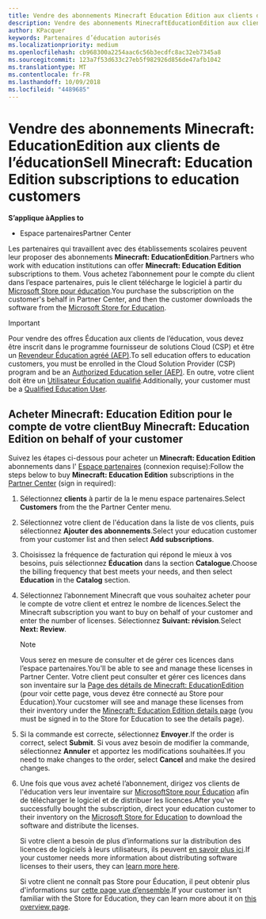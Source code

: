 ```yaml
---
title: Vendre des abonnements Minecraft Education Edition aux clients de l’éducation
description: Vendre des abonnements MinecraftEducationEdition aux clients qualifiés dans le domaine de l’éducation.
author: KPacquer
keywords: Partenaires d’éducation autorisés
ms.localizationpriority: medium
ms.openlocfilehash: cb968300a2254aac6c56b3ecdfc8ac32eb7345a8
ms.sourcegitcommit: 123a7f53d633c27eb5f982926d856de47afb1042
ms.translationtype: MT
ms.contentlocale: fr-FR
ms.lasthandoff: 10/09/2018
ms.locfileid: "4489685"
---
```

# <a name="sell-minecraft-education-edition-subscriptions-to-education-customers"></a><span data-ttu-id="4447b-104">Vendre des abonnements Minecraft: EducationEdition aux clients de l’éducation</span><span class="sxs-lookup"><span data-stu-id="4447b-104">Sell Minecraft: Education Edition subscriptions to education customers</span></span>

**<span data-ttu-id="4447b-105">S’applique à</span><span class="sxs-lookup"><span data-stu-id="4447b-105">Applies to</span></span>**

-  <span data-ttu-id="4447b-106">Espace partenaires</span><span class="sxs-lookup"><span data-stu-id="4447b-106">Partner Center</span></span>

<span data-ttu-id="4447b-107">Les partenaires qui travaillent avec des établissements scolaires peuvent leur proposer des abonnements **Minecraft: EducationEdition**.</span><span class="sxs-lookup"><span data-stu-id="4447b-107">Partners who work with education institutions can offer **Minecraft: Education Edition** subscriptions to them.</span></span> <span data-ttu-id="4447b-108">Vous achetez l’abonnement pour le compte du client dans l’espace partenaires, puis le client télécharge le logiciel à partir du [Microsoft Store pour éducation](https://educationstore.microsoft.com).</span><span class="sxs-lookup"><span data-stu-id="4447b-108">You purchase the subscription on the customer's behalf in Partner Center, and then the customer downloads the software from the [Microsoft Store for Education](https://educationstore.microsoft.com).</span></span> 

>[!IMPORTANT]
><span data-ttu-id="4447b-109">Pour vendre des offres Éducation aux clients de l’éducation, vous devez être inscrit dans le programme fournisseur de solutions Cloud (CSP) et être un [Revendeur Éducation agréé (AEP)](https://www.mepn.com).</span><span class="sxs-lookup"><span data-stu-id="4447b-109">To sell education offers to education customers, you must be enrolled in the Cloud Solution Provider (CSP) program and be an [Authorized Education seller (AEP)](https://www.mepn.com).</span></span> <span data-ttu-id="4447b-110">En outre, votre client doit être un [Utilisateur Éducation qualifié](http://www.microsoftvolumelicensing.com/DocumentSearch.aspx?Mode=3&DocumentTypeId=7).</span><span class="sxs-lookup"><span data-stu-id="4447b-110">Additionally, your customer must be a [Qualified Education User](http://www.microsoftvolumelicensing.com/DocumentSearch.aspx?Mode=3&DocumentTypeId=7).</span></span>  

 
## <a name="buy-minecraft-education-edition-on-behalf-of-your-customer"></a><span data-ttu-id="4447b-111">Acheter **Minecraft: Education Edition** pour le compte de votre client</span><span class="sxs-lookup"><span data-stu-id="4447b-111">Buy **Minecraft: Education Edition** on behalf of your customer</span></span>

<span data-ttu-id="4447b-112">Suivez les étapes ci-dessous pour acheter un **Minecraft: Education Edition** abonnements dans l' [Espace partenaires](https://partnercenter.microsoft.com/pcv/dashboard/overview
) (connexion requise):</span><span class="sxs-lookup"><span data-stu-id="4447b-112">Follow the steps below to buy **Minecraft: Education Edition** subscriptions in the [Partner Center](https://partnercenter.microsoft.com/pcv/dashboard/overview
) (sign in required):</span></span>

  1.  <span data-ttu-id="4447b-113">Sélectionnez **clients** à partir de la le menu espace partenaires.</span><span class="sxs-lookup"><span data-stu-id="4447b-113">Select **Customers** from the the Partner Center menu.</span></span>
  
  2.  <span data-ttu-id="4447b-114">Sélectionnez votre client de l'éducation dans la liste de vos clients, puis sélectionnez **Ajouter des abonnements**.</span><span class="sxs-lookup"><span data-stu-id="4447b-114">Select your education customer from your customer list and then select **Add subscriptions**.</span></span>
  
  3.  <span data-ttu-id="4447b-115">Choisissez la fréquence de facturation qui répond le mieux à vos besoins, puis sélectionnez **Éducation** dans la section **Catalogue**.</span><span class="sxs-lookup"><span data-stu-id="4447b-115">Choose the billing frequency that best meets your needs, and then select **Education** in the **Catalog** section.</span></span>

  4.  <span data-ttu-id="4447b-116">Sélectionnez l’abonnement Minecraft que vous souhaitez acheter pour le compte de votre client et entrez le nombre de licences.</span><span class="sxs-lookup"><span data-stu-id="4447b-116">Select the Minecraft subscription you want to buy on behalf of your customer and enter the number of licenses.</span></span> <span data-ttu-id="4447b-117">Sélectionnez **Suivant: révision**.</span><span class="sxs-lookup"><span data-stu-id="4447b-117">Select **Next: Review**.</span></span>

      >[!NOTE]
      ><span data-ttu-id="4447b-118">Vous serez en mesure de consulter et de gérer ces licences dans l’espace partenaires.</span><span class="sxs-lookup"><span data-stu-id="4447b-118">You'll be able to see and manage these licenses in Partner Center.</span></span> <span data-ttu-id="4447b-119">Votre client peut consulter et gérer ces licences dans son inventaire sur la [Page des détails de Minecraft: EducationEdition](https://educationstore.microsoft.com/en-us/store/details/minecraft-education-edition/9nblggh4r2r6) (pour voir cette page, vous devez être connecté au Store pour Éducation).</span><span class="sxs-lookup"><span data-stu-id="4447b-119">Your cucstomer will see and manage these licenses from their inventory under the [Minecraft: Education Edition details page](https://educationstore.microsoft.com/en-us/store/details/minecraft-education-edition/9nblggh4r2r6) (you must be signed in to the Store for Education to see the details page).</span></span> 

  5.  <span data-ttu-id="4447b-120">Si la commande est correcte, sélectionnez **Envoyer**.</span><span class="sxs-lookup"><span data-stu-id="4447b-120">If the order is correct, select **Submit**.</span></span> <span data-ttu-id="4447b-121">Si vous avez besoin de modifier la commande, sélectionnez **Annuler** et apportez les modifications souhaitées.</span><span class="sxs-lookup"><span data-stu-id="4447b-121">If you need to make changes to the order, select **Cancel** and make the desired changes.</span></span>   

  6.  <span data-ttu-id="4447b-122">Une fois que vous avez acheté l’abonnement, dirigez vos clients de l'éducation vers leur inventaire sur [MicrosoftStore pour Éducation](https://educationstore.microsoft.com) afin de télécharger le logiciel et de distribuer les licences.</span><span class="sxs-lookup"><span data-stu-id="4447b-122">After you've successfully bought the subscription, direct your education customer to their inventory on the [Microsoft Store for Education](https://educationstore.microsoft.com) to download the software and distribute the licenses.</span></span>

      <span data-ttu-id="4447b-123">Si votre client a besoin de plus d’informations sur la distribution des licences de logiciels à leurs utilisateurs, ils peuvent [en savoir plus ici](https://docs.microsoft.com/education/windows/school-get-minecraft#distribute-minecraft).</span><span class="sxs-lookup"><span data-stu-id="4447b-123">If your customer needs more information about distributing software licenses to their users, they can [learn more here](https://docs.microsoft.com/education/windows/school-get-minecraft#distribute-minecraft).</span></span>  
  
      <span data-ttu-id="4447b-124">Si votre client ne connaît pas Store pour Éducation, il peut obtenir plus d'informations sur [cette page vue d’ensemble](https://docs.microsoft.com/microsoft-store/windows-store-for-business-overview).</span><span class="sxs-lookup"><span data-stu-id="4447b-124">If your customer isn't familiar with the Store for Education, they can learn more about it on [this overview page](https://docs.microsoft.com/microsoft-store/windows-store-for-business-overview).</span></span>  

      

